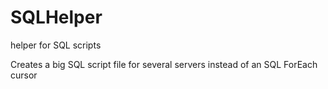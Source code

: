# SQLHelper
helper for SQL scripts

Creates a big SQL script file for several servers instead of an SQL ForEach cursor
